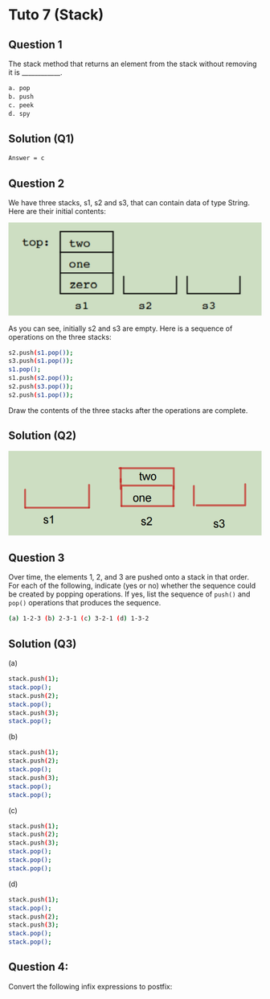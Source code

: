 # Tuto 7 (Stack)

## Question 1
The stack method that returns an element from the stack without removing it is ____________.
```bash
a. pop
b. push
c. peek
d. spy
```
## Solution (Q1)
```bash
Answer = c
```

## Question 2
We have three stacks, s1, s2 and s3, that can contain data of type String. Here are their initial contents:

!["Image"](https://github.com/Xiang115/WIA1002/blob/main/Tutorial/Tutorial6/Src/Screenshot%202024-04-20%20184144.png)

As you can see, initially s2 and s3 are empty. Here is a sequence of operations on the three stacks:
```bash
s2.push(s1.pop());
s3.push(s1.pop());
s1.pop();
s1.push(s2.pop());
s2.push(s3.pop());
s2.push(s1.pop());
```
Draw the contents of the three stacks after the operations are complete.

## Solution (Q2)
!["Image"](https://github.com/Xiang115/WIA1002/blob/main/Tutorial/Tutorial6/Src/Screenshot%202024-04-20%20193110.png)

## Question 3
Over time, the elements 1, 2, and 3 are pushed onto a stack in that order. For each of the following, 
indicate (yes or no) whether the sequence could be created by popping operations. If yes, list the 
sequence of `push()` and `pop()` operations that produces the sequence.     
```bash
(a) 1-2-3 (b) 2-3-1 (c) 3-2-1 (d) 1-3-2
```

## Solution (Q3)
(a)    
```bash
stack.push(1);
stack.pop();
stack.push(2);
stack.pop();
stack.push(3);
stack.pop();
```

(b)    
```bash
stack.push(1);
stack.push(2);
stack.pop();
stack.push(3);
stack.pop();
stack.pop();
```

(c)    
```bash
stack.push(1);
stack.push(2);
stack.push(3);
stack.pop();
stack.pop();
stack.pop();
```

(d)    
```bash
stack.push(1);
stack.pop();
stack.push(2);
stack.push(3);
stack.pop();
stack.pop();
```

## Question 4:
Convert the following infix expressions to postfix: